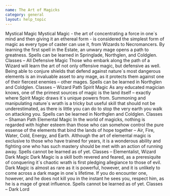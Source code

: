 ```yaml
---
name: The Art of Magicks
category: general
layout: help_topic
---
```

Mystical Magic Mystical Magic - the art of concentrating a force in one\`s mind and then giving it an ethereal form - is considered the simplest form of magic as every type of caster can use it, from Wizards to Necromancers. By learning the first spell in the Estate, an unwary mage opens a path to greatness. Spells can be learned in Springlade, Northglen, and Coldglen. Classes – All Defensive Magic Those who embark along the path of a Wizard will learn the art of not only offensive magic, but defensive as well. Being able to conjure shields that defend against nature\`s most dangerous elements is an invaluable asset to any mage, as it protects them against one of their fiercest enemies – other mages. Spells can be learned in Northglen and Coldglen. Classes – Wizard Path Spirit Magic As any educated magician knows, one of the primest sources of magic is the land itself – exactly where Spirit Magic draws it\`s unique powers from. Summoning and manipulating nature\`s wrath is a tricky but useful skill that should not be underestimated, as there is little you can do to stop the very earth you walk on attacking you. Spells can be learned in Northglen and Coldglen. Classes – Shaman Path Elemental Magic In the world of magicks, nothing is regarded with higher esteem than those who can somehow control the pure essense of the elements that bind the lands of hope together – Air, Fire, Water, Cold, Energy, and Earth. Although the art of elemental magic is exclusive to those who have trained for years, it is a wonderous ability and fighting one who has such mastery should be met with an action of running away. Spells cannot be learned as of yet. Classes – Elementalist, Wizard Dark Magic Dark Magic is a skill both revered and feared, as a preresiquite of conquering it\`s chaotic wrath is first pledging allegiance to those of evil. Dark Magic is almost as rare as it is powerful, however, and it is unlikely to come across a dark mage in one\`s lifetime. If you do encounter one, however, and he does not kill you in the instant he sees you, respect him, as he is a mage of great influence. Spells cannot be learned as of yet. Classes – Dark Lord
